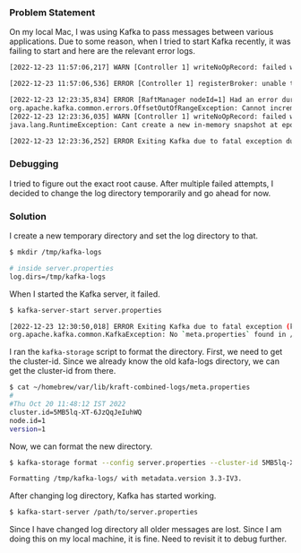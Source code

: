 <!--
.. title: Change Kafka Log Directory & Format It
.. slug: change-kafka-log-dir-format
.. date: 2022-12-24 12:19:41 UTC+05:30
.. tags: kafka, debugging, message-broker
.. category: backend
.. link: 
.. description: How to change apache kafka log directory and format it?
.. type: text
-->

### Problem Statement

On my local Mac, I was using Kafka to pass messages between various applications. Due to some reason, when I tried to start Kafka recently, it was failing to start and here are the relevant error logs.

```bash
[2022-12-23 11:57:06,217] WARN [Controller 1] writeNoOpRecord: failed with unknown server exception RuntimeException at epoch 139 in 5198 us.  Renouncing leadership and reverting to the last committed offset 927938. (org.apache.kafka.controller.QuorumController)

[2022-12-23 11:57:06,536] ERROR [Controller 1] registerBroker: unable to start processing because of NotControllerException. (org.apache.kafka.controller.QuorumController)

[2022-12-23 12:23:35,834] ERROR [RaftManager nodeId=1] Had an error during log cleaning (org.apache.kafka.raft.KafkaRaftClient)
org.apache.kafka.common.errors.OffsetOutOfRangeException: Cannot increment the log start offset to 927939 of partition __cluster_metadata-0 since it is larger than the high watermark 926507
[2022-12-23 12:23:36,035] WARN [Controller 1] writeNoOpRecord: failed with unknown server exception RuntimeException at epoch 294 in 137 us.  Renouncing leadership and reverting to the last committed offset 927938. (org.apache.kafka.controller.QuorumController)
java.lang.RuntimeException: Cant create a new in-memory snapshot at epoch 926507 because there is already a snapshot with epoch 927938

[2022-12-23 12:23:36,252] ERROR Exiting Kafka due to fatal exception during startup. (kafka.Kafka$)

```


### Debugging

I tried to figure out the exact root cause. After multiple failed attempts, I decided to change the log directory temporarily and go ahead for now.

### Solution

I create a new temporary directory and set the log directory to that.

```bash
$ mkdir /tmp/kafka-logs

# inside server.properties
log.dirs=/tmp/kafka-logs
```

When I started the Kafka server, it failed.

```bash
$ kafka-server-start server.properties

[2022-12-23 12:30:50,018] ERROR Exiting Kafka due to fatal exception (kafka.Kafka$)
org.apache.kafka.common.KafkaException: No `meta.properties` found in /tmp/ (have you run `kafka-storage.sh` to format the directory?)
```

I ran the `kafka-storage` script to format the directory. First, we need to get the cluster-id. Since we already know the old kafa-logs directory, we can get the cluster-id from there.

```bash
$ cat ~/homebrew/var/lib/kraft-combined-logs/meta.properties 
#
#Thu Oct 20 11:48:12 IST 2022
cluster.id=5MB5lq-XT-6JzQqJeIuhWQ
node.id=1
version=1      
```

Now, we can format the new directory.

```bash
$ kafka-storage format --config server.properties --cluster-id 5MB5lq-XT-6JzQqJeIuhWQ

Formatting /tmp/kafka-logs/ with metadata.version 3.3-IV3.
```

After changing log directory, Kafka has started working.

```bash
$ kafka-start-server /path/to/server.properties
```

Since I have changed log directory all older messages are lost. Since I am doing this on my local machine, it is fine. Need to revisit it to debug further.
